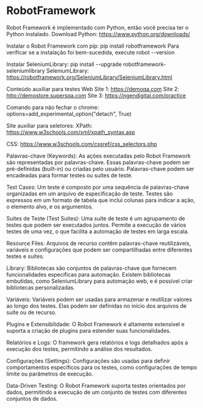 # RobotFramework
Robot Framework é implementado com Python, então você precisa ter o Python instalado.
Download Python: https://www.python.org/downloads/

Instalar o Robot Framework com pip:
    pip install robotframework
Para verificar se a instalação foi bem-sucedida, execute
    robot --version

Instalar SeleniumLibrary:
    pip install --upgrade robotframework-seleniumlibrary
SeleniumLibrary: https://robotframework.org/SeleniumLibrary/SeleniumLibrary.html

Conteúdo auxiliar para testes Web
Site 1: https://demoqa.com
Site 2: http://demostore.supersqa.com
Site 3: https://ngendigital.com/practice



Comando para não fechar o chrome:
options=add_experimental_option("detach", True)

Site auxiliar para seletores:
XPath:
https://www.w3schools.com/xml/xpath_syntax.asp

CSS:
https://www.w3schools.com/cssref/css_selectors.php

Palavras-chave (Keywords):
As ações executadas pelo Robot Framework são representadas por palavras-chave. Essas palavras-chave podem ser pré-definidas (built-in) ou criadas pelo usuário.
Palavras-chave podem ser encadeadas para formar testes ou suítes de teste.

Test Cases:
Um teste é composto por uma sequência de palavras-chave organizadas em um arquivo de especificação de teste.
Testes são expressos em um formato de tabela que inclui colunas para indicar a ação, o elemento alvo, e os argumentos.

Suítes de Teste (Test Suites):
Uma suíte de teste é um agrupamento de testes que podem ser executados juntos.
Permite a execução de vários testes de uma vez, o que facilita a automação de testes em larga escala.

Resource Files:
Arquivos de recurso contêm palavras-chave reutilizáveis, variáveis e configurações que podem ser compartilhadas entre diferentes testes e suítes.

Library:
Bibliotecas são conjuntos de palavras-chave que fornecem funcionalidades específicas para automação.
Existem bibliotecas embutidas, como SeleniumLibrary para automação web, e é possível criar bibliotecas personalizadas.

Variáveis:
Variáveis podem ser usadas para armazenar e reutilizar valores ao longo dos testes.
Elas podem ser definidas no início dos arquivos de suíte ou de recurso.

Plugins e Extensibilidade:
O Robot Framework é altamente extensível e suporta a criação de plugins para estender suas funcionalidades.

Relatórios e Logs:
O framework gera relatórios e logs detalhados após a execução dos testes, permitindo a análise dos resultados.

Configurações (Settings):
Configurações são usadas para definir comportamentos específicos para os testes, como configurações de tempo limite ou parâmetros de execução.

Data-Driven Testing:
O Robot Framework suporta testes orientados por dados, permitindo a execução de um conjunto de testes com diferentes conjuntos de dados.
